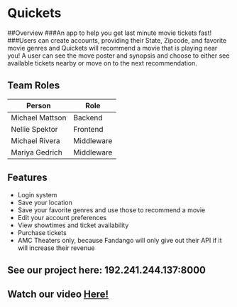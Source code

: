 # Quickets

##Overview
###An app to help you get last minute movie tickets fast!
###Users can create accounts, providing their State, Zipcode, and favorite movie genres and Quickets will recommend a movie that is playing near you! A user can see the move poster and synopsis and choose to either see available tickets nearby or move on to the next recommendation.

## Team Roles
|Person            |Role           |
|------------------|---------------|
| Michael Mattson  |Backend        |
| Nellie Spektor   |Frontend       |
| Michael Rivera   |Middleware     |
| Mariya Gedrich   |Middleware     |

## Features
* Login system
* Save your location
* Save your favorite genres and use those to recommend a movie
* Edit your account preferences
* View showtimes and ticket availability
* Purchase tickets
* AMC Theaters only, because Fandango will only give out their API if it will increase their revenue

## See our project here: 192.241.244.137:8000
## Watch our video [Here!](https://youtu.be/MIxRIhWVPCA)
  